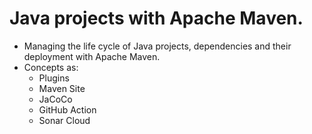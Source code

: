 # Java projects with Apache Maven.
* Managing the life cycle of Java projects, dependencies and their deployment with Apache Maven.
* Concepts as:
  * Plugins
  * Maven Site
  * JaCoCo
  * GitHub Action
  * Sonar Cloud

